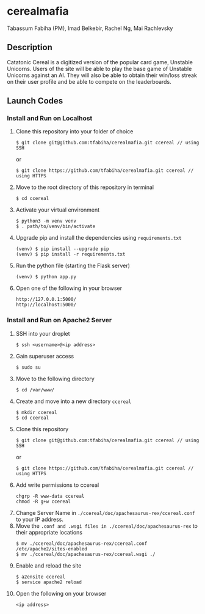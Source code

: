 # cerealmafia

Tabassum Fabiha (PM), Imad Belkebir, Rachel Ng, Mai Rachlevsky

## Description

Catatonic Cereal is a digitized version of the popular card game, Unstable Unicorns. Users of the site will be able to play the base game of Unstable Unicorns against an AI. They will also be able to obtain their win/loss streak on their user profile and be able to compete on the leaderboards. 

## Launch Codes

### Install and Run on Localhost

1. Clone this repository into your folder of choice
    ```
    $ git clone git@github.com:tfabiha/cerealmafia.git ccereal // using SSH
    ```
    or
    ```
    $ git clone https://github.com/tfabiha/cerealmafia.git ccereal // using HTTPS
    ```
2. Move to the root directory of this repository in terminal
    ```
    $ cd ccereal
    ```
3. Activate your virtual environment
    ```
    $ python3 -m venv venv
    $ . path/to/venv/bin/activate
    ```
4. Upgrade pip and install the dependencies using `requirements.txt`
    ```
    (venv) $ pip install --upgrade pip
    (venv) $ pip install -r requirements.txt
    ```
5. Run the python file (starting the Flask server)
    ```
    (venv) $ python app.py
    ```
6. Open one of the following in your browser
    ```
    http://127.0.0.1:5000/
    http://localhost:5000/
    ```

### Install and Run on Apache2 Server

1. SSH into your droplet
    ```
    $ ssh <username>@<ip address>
    ```
2. Gain superuser access
    ```
    $ sudo su
    ```
3. Move to the following directory
    ```
    $ cd /var/www/
    ```
4. Create and move into a new directory ```ccereal```
    ```
    $ mkdir ccereal
    $ cd ccereal
    ```
5. Clone this repository
    ```
    $ git clone git@github.com:tfabiha/cerealmafia.git ccereal // using SSH
    ```
    or
    ```
    $ git clone https://github.com/tfabiha/cerealmafia.git ccereal // using HTTPS
    ```
6. Add write permissions to ccereal
    ```
    chgrp -R www-data ccereal
    chmod -R g+w ccereal
    ```
7. Change Server Name in ```./ccereal/doc/apachesaurus-rex/ccereal.conf``` to your IP address.
8. Move the ```.conf and .wsgi files in ./ccereal/doc/apachesaurus-rex``` to their appropriate locations
    ```
    $ mv ./ccereal/doc/apachesaurus-rex/ccereal.conf /etc/apache2/sites-enabled
    $ mv ./ccereal/doc/apachesaurus-rex/ccereal.wsgi ./
    ```
9. Enable and reload the site
    ```
    $ a2ensite ccereal
    $ service apache2 reload
    ```
10. Open the following on your browser
    ```
    <ip address>
    ```
